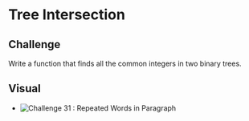 # Tree Intersection

## Challenge
Write a function that finds all the common integers in two binary trees.

## Visual
- ![Challenge 31 : Repeated Words in Paragraph](../../assets/TreeIntersection.jpg)
